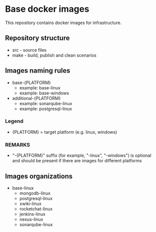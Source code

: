 # Base docker images

This repository contains docker images for infrastructure.

## Repository structure

* src  - source files
* make - build, publish and clean scenarios

## Images naming rules

* base-{PLATFORM}
  * example: base-linux
  * example: base-windows
* additional-{PLATFORM}
  * example: sonarqube-linux
  * example: postgresql-linux

### Legend

* {PLATFORM}   = target platform (e.g. linux, windows)

### REMARKS

* "-{PLATFORM}" suffix (for example, "-linux", "-windows") is optional and should be present if there are images for different platforms

## Images organizations

* base-linux
  * mongodb-linux
  * postgresql-linux
  * xwiki-linux
  * rocketchat-linux
  * jenkins-linux
  * nexus-linux
  * sonarqube-linux
